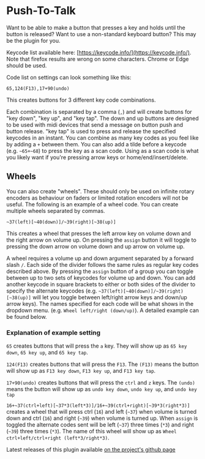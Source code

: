 # Push-To-Talk

Want to be able to make a button that presses a key and holds until the button is released? Want to use a non-standard keyboard button? This may be the plugin for you.

Keycode list available here: [https://keycode.info/](https://keycode.info/). Note that firefox results are wrong on some characters. Chrome or Edge should be used.

Code list on settings can look something like this:

```65,124(F13),17+90(undo)```

This creates buttons for 3 different key code combinations.

Each combination is separated by a comma (`,`) and will create buttons for "key down", "key up", and "key tap". The down and up buttons are designed to be used with midi devices that send a message on button push and button release. "key tap" is used to press and release the specified keycodes in an instant. You can combine as many key codes as you feel like by adding a `+` between them. You can also add a tilde before a keycode (e.g. `~65+~68`) to press the key as a scan code. Using as a scan code is what you likely want if you're pressing arrow keys or home/end/insert/delete.

## Wheels

You can also create "wheels". These should only be used on infinite rotary encoders as behaviour on faders or limited rotation encoders will not be useful. The following is an example of a wheel code. You can create multiple wheels separated by commas.

```~37(left)[~40(down)]/~39(right)[~38(up)]```

This creates a wheel that presses the left arrow key on volume down and the right arrow on volume up. On pressing the `assign` button it will toggle to pressing the down arrow on volume down and up arrow on volume up.

A wheel requires a volume up and down argument separated by a forward slash `/`. Each side of the divider follows the same rules as regular key codes described above. By pressing the `assign` button of a group you can toggle between up to two sets of keycodes for volume up and down. You can add another keycode in square brackets to either or both sides of the divider to specify the alternate keycodes (e.g. `~37(left)[~40(down)]/~39(right)[~38(up)]` will let you toggle between left/right arrow keys and down/up arrow keys). The names specified for each code will be what shows in the dropdown menu. (e.g. `Wheel left/right (down/up)`). A detailed example can be found below.

### Explanation of example setting

`65` creates buttons that will press the `a` key. They will show up as `65 key down`, `65 key up`, and `65 key tap`.

`124(F13)` creates buttons that will press the `F13`. The `(F13)` means the button will show up as `F13 key down`, `F13 key up`, and `F13 key tap`.

`17+90(undo)` creates buttons that will press the `ctrl` and `z` keys. The `(undo)` means the button will show up as `undo key down`, `undo key up`, and `undo key tap`

`16+~37(ctrl+left)[~37*3(left*3)]/16+~39(ctrl+right)[~39*3(right*3)]` creates a wheel that will press ctrl (`16`) and left (`~37`) when volume is turned down and ctrl (`16`) and right (`~39`) when volume is turned up. When `assign` is toggled the alternate codes sent will be left (`~37`) three times (`*3`) and right (`~39`) three times (`*3`). The name of this wheel will show up as `Wheel ctrl+left/ctrl+right (left*3/right*3)`.

Latest releases of this plugin available [on the project's github page](https://github.com/Jaggernaut555/midi-mixer-push-to-talk/releases/latest)
